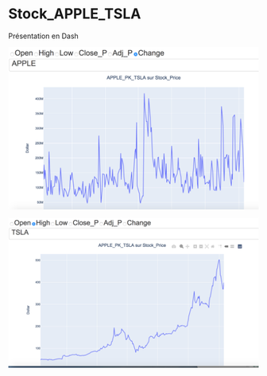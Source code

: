 # Stock_APPLE_TSLA

Présentation en Dash

![image](https://github.com/JIMMY-XU1/Stock_APPLE_TSLA/blob/main/photo/%E5%B1%8F%E5%B9%95%E5%BF%AB%E7%85%A7%202020-12-27%20%E4%B8%8B%E5%8D%8811.25.04.png)

![image](https://github.com/JIMMY-XU1/Stock_APPLE_TSLA/blob/main/photo/%E5%B1%8F%E5%B9%95%E5%BF%AB%E7%85%A7%202020-12-27%20%E4%B8%8B%E5%8D%8811.24.44.png)

